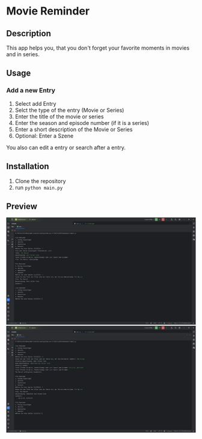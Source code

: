 # Movie Reminder
## Description
This app helps you, that you don't forget your favorite moments in movies and in series.

## Usage
### Add a new Entry
1. Select add Entry
2. Selct the type of the entry (Movie or Series)
3. Enter the title of the movie or series
4. Enter the season and episode number (if it is a series)
5. Enter a short description of the Movie or Series
6. Optional: Enter a Szene

You also can edit a entry or search after a entry.

## Installation
1. Clone the repository
2. run `python main.py`

## Preview
<img src="preview-1.png">
<img src="preview-2.png">